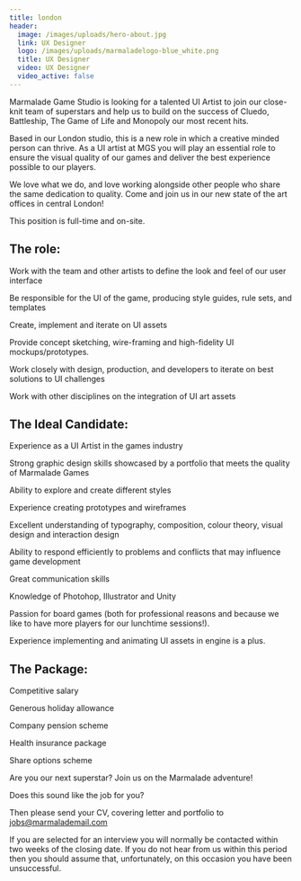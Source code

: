 ```yaml
---
title: london
header:
  image: /images/uploads/hero-about.jpg
  link: UX Designer
  logo: /images/uploads/marmaladelogo-blue_white.png
  title: UX Designer
  video: UX Designer
  video_active: false
---
```

Marmalade Game Studio is looking for a talented  UI Artist to join our close-knit team of superstars and help us to build on the success of Cluedo, Battleship, The Game of Life and Monopoly our most recent hits. 

Based in our London studio, this is a new role in which a creative minded person can thrive. As a UI  artist at MGS you will play an essential role to ensure the visual quality of our games and deliver the best experience possible to our players.

We love what we do, and love working alongside other people who share the same dedication to quality. Come and join us in our new state of the art offices in central London!

This position is full-time and on-site.

## The role:

Work with the team and other artists to define the look and feel of our user interface

Be responsible for the UI of the game, producing style guides, rule sets, and templates

Create, implement and iterate on UI assets

Provide concept sketching, wire-framing and high-fidelity UI mockups/prototypes.

Work closely with design, production, and developers to iterate on best solutions to UI challenges

Work with other disciplines on the integration of UI art assets 

## The Ideal Candidate:

Experience as a UI Artist in the games industry

Strong graphic design skills showcased by a portfolio that meets the quality of Marmalade Games

Ability to explore and create different styles 

Experience creating prototypes and wireframes

Excellent understanding of typography, composition, colour theory, visual design and interaction design

Ability to respond efficiently to problems and conflicts that may influence game development

Great communication skills

Knowledge of Photohop, Illustrator and Unity 

Passion for board games (both for professional reasons and because we like to have more players for our lunchtime sessions!).

Experience implementing and animating UI assets in engine is a plus.

## The Package:

Competitive salary

Generous holiday allowance

Company pension scheme

Health insurance package

Share options scheme



Are you our next superstar? Join us on the Marmalade adventure! 

Does this sound like the job for you?

Then please send your CV, covering letter  and portfolio to jobs@marmalademail.com

If you are selected for an interview you will normally be contacted within two weeks of the closing date. If you do not hear from us within this period then you should assume that, unfortunately, on this occasion you have been unsuccessful.
